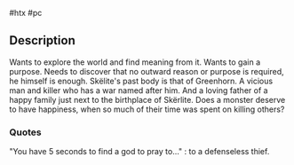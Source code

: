 #htx #pc 

## Description

Wants to explore the world and find meaning from it. Wants to gain a purpose. Needs to discover that no outward reason or purpose is required, he himself is enough.
Skëlite's past body is that of Greenhorn. A vicious man and killer who has a war named after him. And a loving father of a happy family just next to the birthplace of Skërlite.
Does a monster deserve to have happiness, when so much of their time was spent on killing others?

### Quotes
"You have 5 seconds to find a god to pray to..." : to a defenseless thief. 